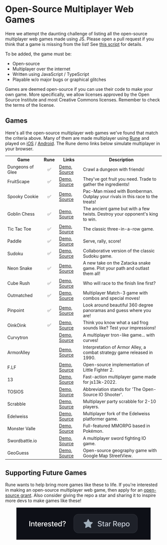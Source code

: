 # Open-Source Multiplayer Web Games

Here we attempt the daunting challenge of listing all the open-source multiplayer web games made using JS. Please open a pull request if you think that a game is missing from the list! See [this script](../scripts/update-open-source-games.js) for details.

To be added, the game must be:
- Open-source
- Multiplayer over the internet
- Written using JavaScript / TypeScript
- Playable w/o major bugs or graphical glitches

Games are deemed open-source if you can use their code to make your own game. More specifically, we allow licenses approved by the Open Source Institute and most Creative Commons licenses. Remember to check the terms of the license.

## Games

Here's all the open-source multiplayer web games we've found that match the criteria above. Many of them are made multiplayer using [Rune](https://developers.rune.ai) and played on [iOS](https://apps.apple.com/us/app/dusk-games-and-voice-chat/id1450358364) / [Android](https://play.google.com/store/apps/details?id=ai.dusk.tincan). The Rune demo links below simulate multiplayer in your browser.

<table>
  <tr>
    <th>Game</th>
    <th>Rune</th>
    <th>Links</th>
    <th>Description</th>
  </tr>
  <tr>
    <td style="vertical-align: middle;">Dungeons of Glee</td>
    <td style="text-align: center; vertical-align: middle;">✅</td>
    <td style="vertical-align: middle;"><a href="https://app.rune.ai/dev-rRTWDp5D">Demo</a>, <a href="https://github.com/kevglass/dungeonsofglee">Source</a></td>
    <td style="vertical-align: middle;">Crawl a dungeon with friends!</td>
  </tr>
  <tr>
    <td style="vertical-align: middle;">FruitScape</td>
    <td style="text-align: center; vertical-align: middle;">✅</td>
    <td style="vertical-align: middle;"><a href="https://app.rune.ai/dev-R612gCec">Demo</a>, <a href="https://github.com/jallen-dev/fruitscape">Source</a></td>
    <td style="vertical-align: middle;">They've got fruit you need. Trade to gather the ingredients!</td>
  </tr>
  <tr>
    <td style="vertical-align: middle;">Spooky Cookie</td>
    <td style="text-align: center; vertical-align: middle;">✅</td>
    <td style="vertical-align: middle;"><a href="https://app.rune.ai/dev-5guffVqx">Demo</a>, <a href="https://github.com/wialy/react-game-jam-spooky-cookie">Source</a></td>
    <td style="vertical-align: middle;">Pac-Man mixed with Bomberman. Outplay your rivals in this race to the treats!</td>
  </tr>
  <tr>
    <td style="vertical-align: middle;">Goblin Chess</td>
    <td style="text-align: center; vertical-align: middle;">✅</td>
    <td style="vertical-align: middle;"><a href="https://app.rune.ai/dev-OVhXwPb9">Demo</a>, <a href="https://github.com/kickassCoderz/goblin-chess">Source</a></td>
    <td style="vertical-align: middle;">The ancient game but with a few twists. Destroy your opponent's king to win.</td>
  </tr>
  <tr>
    <td style="vertical-align: middle;">Tic Tac Toe</td>
    <td style="text-align: center; vertical-align: middle;">✅</td>
    <td style="vertical-align: middle;"><a href="https://developers.rune.ai/examples/tic-tac-toe/">Demo</a>, <a href="https://github.com/rune/rune/tree/staging/examples/tic-tac-toe">Source</a></td>
    <td style="vertical-align: middle;">The classic three-in-a-row game.</td>
  </tr>
  <tr>
    <td style="vertical-align: middle;">Paddle</td>
    <td style="text-align: center; vertical-align: middle;">✅</td>
    <td style="vertical-align: middle;"><a href="https://developers.rune.ai/examples/paddle/">Demo</a>, <a href="https://github.com/rune/rune/tree/staging/examples/paddle">Source</a></td>
    <td style="vertical-align: middle;">Serve, rally, score!</td>
  </tr>
  <tr>
    <td style="vertical-align: middle;">Sudoku</td>
    <td style="text-align: center; vertical-align: middle;">✅</td>
    <td style="vertical-align: middle;"><a href="https://developers.rune.ai/examples/sudoku/">Demo</a>, <a href="https://github.com/rune/rune/tree/staging/examples/sudoku">Source</a></td>
    <td style="vertical-align: middle;">Collaborative version of the classic Sudoku game.</td>
  </tr>
  <tr>
    <td style="vertical-align: middle;">Neon Snake</td>
    <td style="text-align: center; vertical-align: middle;">✅</td>
    <td style="vertical-align: middle;"><a href="https://developers.rune.ai/examples/neon-snake/">Demo</a>, <a href="https://github.com/rune/rune/tree/staging/examples/neon-snake">Source</a></td>
    <td style="vertical-align: middle;">A new take on the Zatacka snake game. Plot your path and outlast them all!</td>
  </tr>
  <tr>
    <td style="vertical-align: middle;">Cube Rush</td>
    <td style="text-align: center; vertical-align: middle;">✅</td>
    <td style="vertical-align: middle;"><a href="https://developers.rune.ai/examples/cube-rush/">Demo</a>, <a href="https://github.com/rune/rune/tree/staging/examples/cube-rush">Source</a></td>
    <td style="vertical-align: middle;">Who will race to the finish line first?</td>
  </tr>
  <tr>
    <td style="vertical-align: middle;">Outmatched</td>
    <td style="text-align: center; vertical-align: middle;">✅</td>
    <td style="vertical-align: middle;"><a href="https://developers.rune.ai/examples/outmatched/">Demo</a>, <a href="https://github.com/rune/rune/tree/staging/examples/outmatched">Source</a></td>
    <td style="vertical-align: middle;">Multiplayer Match-3 game with combos and special moves!</td>
  </tr>
  <tr>
    <td style="vertical-align: middle;">Pinpoint</td>
    <td style="text-align: center; vertical-align: middle;">✅</td>
    <td style="vertical-align: middle;"><a href="https://developers.rune.ai/examples/pinpoint/">Demo</a>, <a href="https://github.com/rune/rune/tree/staging/examples/pinpoint">Source</a></td>
    <td style="vertical-align: middle;">Look around beautiful 360 degree panoramas and guess where you are!</td>
  </tr>
  <tr>
    <td style="vertical-align: middle;">OinkOink</td>
    <td style="text-align: center; vertical-align: middle;">✅</td>
    <td style="vertical-align: middle;"><a href="https://developers.rune.ai/examples/oink-oink/">Demo</a>, <a href="https://github.com/rune/rune/tree/staging/examples/oink-oink">Source</a></td>
    <td style="vertical-align: middle;">Think you know what a sad frog sounds like? Test your impressions!</td>
  </tr>
  <tr>
    <td style="vertical-align: middle;">Curvytron</td>
    <td style="text-align: center; vertical-align: middle;"></td>
    <td style="vertical-align: middle;"><a href="http://www.curvytron.com/">Demo</a>, <a href="https://github.com/Curvytron/curvytron">Source</a></td>
    <td style="vertical-align: middle;">A multiplayer tron-like game... with curves!</td>
  </tr>
  <tr>
    <td style="vertical-align: middle;">ArmorAlley</td>
    <td style="text-align: center; vertical-align: middle;"></td>
    <td style="vertical-align: middle;"><a href="https://armor-alley.net">Demo</a>, <a href="https://github.com/scottschiller/ArmorAlley">Source</a></td>
    <td style="vertical-align: middle;">Interpretation of Armor Alley, a combat strategy game released in 1990.</td>
  </tr>
  <tr>
    <td style="vertical-align: middle;">F.LF</td>
    <td style="text-align: center; vertical-align: middle;"></td>
    <td style="vertical-align: middle;"><a href="https://project-f.github.io">Demo</a>, <a href="https://github.com/Project-F/F.LF">Source</a></td>
    <td style="vertical-align: middle;">Open-source implementation of Little Fighter 2.</td>
  </tr>
  <tr>
    <td style="vertical-align: middle;">13</td>
    <td style="text-align: center; vertical-align: middle;"></td>
    <td style="vertical-align: middle;"><a href="https://iioi.herokuapp.com/">Demo</a>, <a href="https://github.com/eliasku/13">Source</a></td>
    <td style="vertical-align: middle;">Fast-action multiplayer game made for js13k-2022.</td>
  </tr>
  <tr>
    <td style="vertical-align: middle;">TOSIOS</td>
    <td style="text-align: center; vertical-align: middle;"></td>
    <td style="vertical-align: middle;"><a href="https://tosios.online/">Demo</a>, <a href="https://github.com/halftheopposite/TOSIOS">Source</a></td>
    <td style="vertical-align: middle;">Abbreviation stands for 'The Open-Source IO Shooter'.</td>
  </tr>
  <tr>
    <td style="vertical-align: middle;">Scrabble</td>
    <td style="text-align: center; vertical-align: middle;"></td>
    <td style="vertical-align: middle;"><a href="https://scrabble.bencuan.me/#/">Demo</a>, <a href="https://github.com/64bitpandas/SimultaneousScrabble">Source</a></td>
    <td style="vertical-align: middle;">Multiplayer party scrabble for 2-10 players.</td>
  </tr>
  <tr>
    <td style="vertical-align: middle;">Edelweiss</td>
    <td style="text-align: center; vertical-align: middle;"></td>
    <td style="vertical-align: middle;"><a href="https://makc.github.io/Edelweiss/">Demo</a>, <a href="https://github.com/makc/Edelweiss">Source</a></td>
    <td style="vertical-align: middle;">Multiplayer fork of the Edelweiss platformer game.</td>
  </tr>
  <tr>
    <td style="vertical-align: middle;">Monster Valle</td>
    <td style="text-align: center; vertical-align: middle;"></td>
    <td style="vertical-align: middle;"><a href="https://monstervalle.onrender.com">Demo</a>, <a href="https://github.com/ivopc/Monster-Valle/">Source</a></td>
    <td style="vertical-align: middle;">Full-featured MMORPG based in Pokémon.</td>
  </tr>
  <tr>
    <td style="vertical-align: middle;">Swordbattle.io</td>
    <td style="text-align: center; vertical-align: middle;"></td>
    <td style="vertical-align: middle;"><a href="https://swordbattle.io/">Demo</a>, <a href="https://github.com/codergautam/swordbattle.io">Source</a></td>
    <td style="vertical-align: middle;">A multiplayer sword fighting IO game.</td>
  </tr>
  <tr>
    <td style="vertical-align: middle;">GeoGuess</td>
    <td style="text-align: center; vertical-align: middle;"></td>
    <td style="vertical-align: middle;"><a href="https://geoguess.games">Demo</a>, <a href="https://github.com/GeoGuess/GeoGuess">Source</a></td>
    <td style="vertical-align: middle;">Open-source geography game with Google Map StreetView.</td>
  </tr>
</table>


## Supporting Future Games 

Rune wants to help bring more games like these to life. If you're interested in making an open-source multiplayer web game, then apply for an [open-source grant](./README.md). Also consider giving the repo a star and sharing it to inspire more devs to make games like these!

<div align="center">
<picture>
<source media="(prefers-color-scheme: light)" srcset="../docs/static/img/star-the-repo-light.gif" >
<source media="(max-width: 543px)" srcset="../docs/static/img/star-the-repo-dark-mobile.gif" >
<img src="../docs/static/img/star-the-repo-dark.gif" alt="An animation encouraging readers to star the GitHub repo if they're interested." width="432" height="103" >
</picture>
</div>